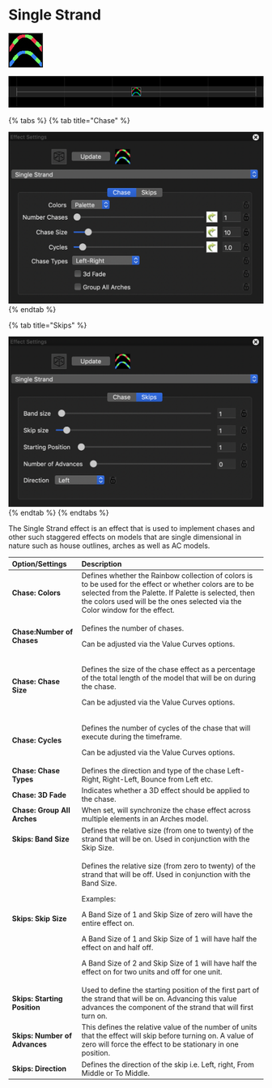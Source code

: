 # Single Strand

![Icon](../../.gitbook/assets/image%20%28124%29.png)

![Sequencer Grid](../../.gitbook/assets/image%20%28725%29.png)

{% tabs %}
{% tab title="Chase" %}


![](../../.gitbook/assets/image%20%28659%29.png)
{% endtab %}

{% tab title="Skips" %}


![](../../.gitbook/assets/image%20%28170%29.png)
{% endtab %}
{% endtabs %}

The Single Strand effect is an effect that is used to implement chases and other such staggered effects on models that are single dimensional in nature such as house outlines, arches as well as AC models.

<table>
  <thead>
    <tr>
      <th style="text-align:left">Option/Settings</th>
      <th style="text-align:left">Description</th>
    </tr>
  </thead>
  <tbody>
    <tr>
      <td style="text-align:left"><b>Chase: Colors</b>
      </td>
      <td style="text-align:left">Defines whether the Rainbow collection of colors is to be used for the
        effect or whether colors are to be selected from the Palette. If Palette
        is selected, then the colors used will be the ones selected via the Color
        window for the effect.</td>
    </tr>
    <tr>
      <td style="text-align:left"><b>Chase:Number of Chases</b>
      </td>
      <td style="text-align:left">
        <p>Defines the number of chases.</p>
        <p>Can be adjusted via the Value Curves options.</p>
      </td>
    </tr>
    <tr>
      <td style="text-align:left"><b>Chase: Chase Size</b>
      </td>
      <td style="text-align:left">
        <p>Defines the size of the chase effect as a percentage of the total length
          of the model that will be on during the chase.</p>
        <p>Can be adjusted via the Value Curves options.</p>
      </td>
    </tr>
    <tr>
      <td style="text-align:left"><b>Chase: Cycles</b>
      </td>
      <td style="text-align:left">
        <p>Defines the number of cycles of the chase that will execute during the
          timeframe.</p>
        <p>Can be adjusted via the Value Curves options.</p>
      </td>
    </tr>
    <tr>
      <td style="text-align:left"><b>Chase: Chase Types</b>
      </td>
      <td style="text-align:left">Defines the direction and type of the chase Left-Right, Right-Left, Bounce
        from Left etc.</td>
    </tr>
    <tr>
      <td style="text-align:left"><b>Chase: 3D Fade</b>
      </td>
      <td style="text-align:left">Indicates whether a 3D effect should be applied to the chase.</td>
    </tr>
    <tr>
      <td style="text-align:left"><b>Chase: Group All Arches</b>
      </td>
      <td style="text-align:left">When set, will synchronize the chase effect across multiple elements in
        an Arches model.</td>
    </tr>
    <tr>
      <td style="text-align:left"><b>Skips: Band Size</b>
      </td>
      <td style="text-align:left">Defines the relative size (from one to twenty) of the strand that will
        be on. Used in conjunction with the Skip Size.</td>
    </tr>
    <tr>
      <td style="text-align:left"><b>Skips: Skip Size</b>
      </td>
      <td style="text-align:left">
        <p>Defines the relative size (from zero to twenty) of the strand that will
          be off. Used in conjunction with the Band Size.</p>
        <p>Examples:</p>
        <p>A Band Size of 1 and Skip Size of zero will have the entire effect on.</p>
        <p>A Band Size of 1 and Skip Size of 1 will have half the effect on and half
          off.</p>
        <p>A Band Size of 2 and Skip Size of 1 will have half the effect on for two
          units and off for one unit.</p>
      </td>
    </tr>
    <tr>
      <td style="text-align:left"><b>Skips: Starting Position</b>
      </td>
      <td style="text-align:left">Used to define the starting position of the first part of the strand that
        will be on. Advancing this value advances the component of the strand that
        will first turn on.</td>
    </tr>
    <tr>
      <td style="text-align:left"><b>Skips: Number of Advances</b>
      </td>
      <td style="text-align:left">This defines the relative value of the number of units that the effect
        will skip before turning on. A value of zero will force the effect to be
        stationary in one position.</td>
    </tr>
    <tr>
      <td style="text-align:left"><b>Skips: Direction</b>
      </td>
      <td style="text-align:left">Defines the direction of the skip i.e. Left, right, From Middle or To
        Middle.</td>
    </tr>
  </tbody>
</table>